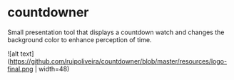 # countdowner

Small presentation tool that displays a countdown watch and changes the background color to enhance perception of time. 

![alt text](https://github.com/ruipoliveira/countdowner/blob/master/resources/logo-final.png | width=48)


